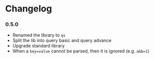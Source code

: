 # Changelog

### 0.5.0

- Renamed the library to `qs`
- Split the lib into query basic and query advance
- Upgrade standard library
- When a `key=value` cannot be parsed, then it is ignored (e.g. `a&b=1`)
